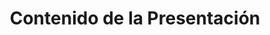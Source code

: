 ---
title: Contenido de la Presentación
type: docs
weight: 30
url: /es/php-java/presentation-content/
---
